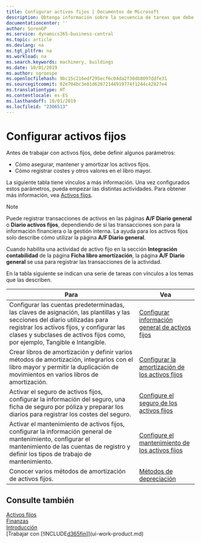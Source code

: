 ```yaml
---
title: Configurar activos fijos | Documentos de Microsoft
description: Obtenga información sobre la secuencia de tareas que debe realizar para configurar activos fijos, como maquinaria o edificios.
documentationcenter: ''
author: SorenGP
ms.service: dynamics365-business-central
ms.topic: article
ms.devlang: na
ms.tgt_pltfrm: na
ms.workload: na
ms.search.keywords: machinery, buildings
ms.date: 10/01/2019
ms.author: sgroespe
ms.openlocfilehash: 9bc15c216edf295ecf6c04da2f30db8097ddfe31
ms.sourcegitcommit: 02e704bc3e01d62072144919774f1244c42827e4
ms.translationtype: HT
ms.contentlocale: es-ES
ms.lasthandoff: 10/01/2019
ms.locfileid: "2306513"
---
```

# <a name="setting-up-fixed-assets"></a>Configurar activos fijos
Antes de trabajar con activos fijos, debe definir algunos parámetros:  

* Cómo asegurar, mantener y amortizar los activos fijos.  
* Cómo registrar costes y otros valores en el libro mayor.  

La siguiente tabla tiene vínculos a más información. Una vez configurados estos parámetros, pueda empezar las distintas actividades. Para obtener más información, vea [Activos fijos](fa-manage.md).  

> [!NOTE]  
>   Puede registrar transacciones de activos en las páginas **A/F Diario general** o **Diario activos fijos**, dependiendo de si las transacciones son para la información financiera o la gestión interna. La ayuda para los activos fijos solo describe cómo utilizar la página **A/F Diario general**.  

Cuando habilita una actividad de activo fijo en la sección **Integración contabilidad** de la página **Ficha libro amortización**, la página **A/F Diario general** se usa para registrar las transacciones de la actividad.

En la tabla siguiente se indican una serie de tareas con vínculos a los temas que las describen.  

| Para | Vea |
| --- | --- |
| Configurar las cuentas predeterminadas, las claves de asignación, las plantillas y las secciones del diario utilizadas para registrar los activos fijos, y configurar las clases y subclases de activos fijos como, por ejemplo, Tangible e Intangible. |[Configurar información general de activos fijos](fa-how-setup-general.md) |
| Crear libros de amortización y definir varios métodos de amortización, integrarlos con el libro mayor y permitir la duplicación de movimientos en varios libros de amortización. |[Configurar la amortización de los activos fijos](fa-how-setup-depreciation.md) |
| Activar el seguro de activos fijos, configurar la información del seguro, una ficha de seguro por póliza y preparar los diarios para registrar los costes del seguro. |[Configure el seguro de los activos fijos](fa-how-setup-insurance.md) |
| Activar el mantenimiento de activos fijos, configurar la información general de mantenimiento, configurar el mantenimiento de las cuentas de registro y definir los tipos de trabajo de mantenimiento. |[Configure el mantenimiento de los activos fijos](fa-how-setup-maintenance.md) |
| Conocer varios métodos de amortización de activos fijos. |[Métodos de depreciación](fa-depreciation-methods.md) |

## <a name="see-also"></a>Consulte también
[Activos fijos](fa-manage.md)  
[Finanzas](finance.md)  
[Introducción](product-get-started.md)  
[Trabajar con [!INCLUDE[d365fin](includes/d365fin_md.md)]](ui-work-product.md)
